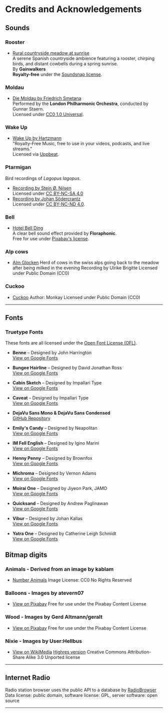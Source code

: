 
# **Credits and Acknowledgements**  

## **Sounds**  

### **Rooster**  
- [Rural countryside meadow at sunrise](https://www.soundsnap.com/rural_countryside_meadow_spring_sunrise_rooster_calls_birds_cowbells_ms_decoded_wav)  
  A serene Spanish countryside ambience featuring a rooster, chirping birds, and distant cowbells during a spring sunrise.  
  By **Gainwalkers**  
  **Royalty-free** under the [Soundsnap license](https://www.soundsnap.com/licence).  

### **Moldau**  
- [Die Moldau by Friedrich Smetana](https://archive.org/details/Friedrich_Smetana_-_Die_Moldau)  
  Performed by the **London Philharmonic Orchestra**, conducted by Gunnar Staern.  
  Licensed under [CC0 1.0 Universal](https://creativecommons.org/publicdomain/zero/1.0/).  

### **Wake Up**  
- [Wake Up by Hartzmann](https://uppbeat.io/track/hartzmann/wake-up)  
  "Royalty-Free Music, free to use in your videos, podcasts, and live streams."  
  Licensed via [Uppbeat](https://uppbeat.io/royalty-free-music).  

### **Ptarmigan**  
  Bird recordings of *Lagopus lagopus*.  
- [Recording by Stein Ø. Nilsen](https://xeno-canto.org/923304)  
  Licensed under [CC BY-NC-SA 4.0](https://creativecommons.org/licenses/by-nc-sa/4.0/)  
- [Recording by Johan Södercrantz](https://xeno-canto.org/655198)  
  Licensed under [CC BY-NC-ND 4.0](https://creativecommons.org/licenses/by-nc-nd/4.0/).  

### **Bell**  
- [Hotel Bell Ding](https://pixabay.com/sound-effects/hotel-bell-ding-1-174457/)  
  A clear bell sound effect provided by **Floraphonic**.  
  Free for use under [Pixabay's license](https://pixabay.com/service/license-summary/).  

### **Alp cows**
- [Alm Glocken](https://creazilla.com/media/audio/15408640/alm-glocken)
  Herd of cows in the swiss alps going back to the meadow after being milked in the evening
  Recording by Ulrike Brigitte
  Licensed under Public Domain (CC0)

### **Cuckoo**
- [Cuckoo](https://creazilla.com/media/audio/15426749/cuckoo)
  Author: Monkay
  Licensed under Public Domain (CC0)


---

## **Fonts**  

### **Truetype Fonts**  

These fonts are all licensed under the [Open Font License (OFL)](https://openfontlicense.org/).  

- **Benne** – Designed by John Harrington  
  [View on Google Fonts](https://fonts.google.com/specimen/Benne)  

- **Bungee Hairline** – Designed by David Jonathan Ross  
  [View on Google Fonts](https://fonts.google.com/specimen/Bungee+Hairline)  

- **Cabin Sketch** – Designed by Impallari Type  
  [View on Google Fonts](https://fonts.google.com/specimen/Cabin+Sketch)  

- **Caveat** – Designed by Impallari Type  
  [View on Google Fonts](https://fonts.google.com/specimen/Caveat)  

- **DejaVu Sans Mono & DejaVu Sans Condensed**  
  [GitHub Repository](https://github.com/dejavu-fonts/dejavu-fonts)  

- **Emily's Candy** – Designed by Neapolitan  
  [View on Google Fonts](https://fonts.google.com/specimen/Emilys+Candy)  

- **IM Fell English** – Designed by Igino Marini  
  [View on Google Fonts](https://fonts.google.com/specimen/IM+Fell+English)  

- **Henny Penny** – Designed by Brownfox  
  [View on Google Fonts](https://fonts.google.com/specimen/Henny+Penny)  

- **Michroma** – Designed by Vernon Adams  
  [View on Google Fonts](https://fonts.google.com/specimen/Michroma)  

- **Moirai One** – Designed by Jiyeon Park, JAMO  
  [View on Google Fonts](https://fonts.google.com/specimen/Moirai+One)  

- **Quicksand** – Designed by Andrew Paglinawan  
  [View on Google Fonts](https://fonts.google.com/specimen/Quicksand)  

- **Vibur** – Designed by Johan Kallas  
  [View on Google Fonts](https://fonts.google.com/specimen/Vibur)  

- **Yatra One** – Designed by Catherine Leigh Schmidt  
  [View on Google Fonts](https://fonts.google.com/specimen/Yatra+One)  

## **Bitmap digits** 

### **Animals** - Derived from an image by kablam
- [Number Animals](https://www.clipsafari.com/clips/o27962-number-animals)
  Image License: CC0 No Rights Reserved

### **Balloons** - Images by atevern07
- [View on Pixabay](https://pixabay.com/illustrations/balloon-foil-balloon-foil-number-7185736/)
  Free for use under the Pixabay Content License

### **Wood** - Images by Gerd Altmann/geralt
- [View on Pixabay](https://pixabay.com/illustrations/pay-wood-one-grain-template-digit-3208068/)
  Free for use under the Pixabay Content License

### **Nixie** - Images by User:Hellbus
- [View on WikiMedia](https://commons.wikimedia.org/wiki/File:Nixie2.gif)
  [Highres version](https://en.wikipedia.org/wiki/User_talk:Hellbus)
  Creative Commons Attribution-Share Alike 3.0 Unported license

---  

## **Internet Radio**

Radio station browser uses the public API to a database by [RadioBrowser](https://www.radio-browser.info/)
Data license: public domain, software license: GPL, server software: open source

---

